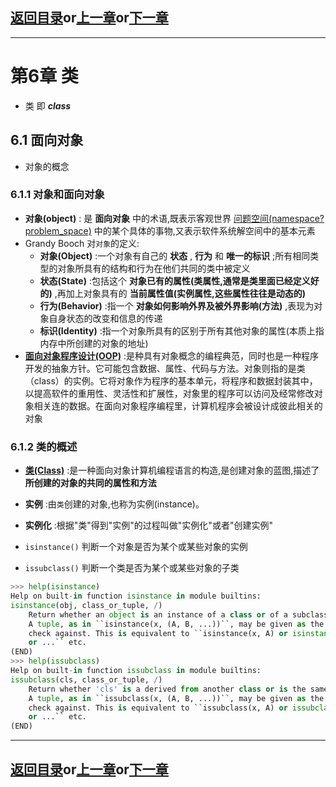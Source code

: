 ## [返回目录][catalogue]or[上一章][pre_chap]or[下一章][next_chap]
-----------------------------------------------------------------------------------

# 第6章 类

+ 类 即 ***class***

## 6.1 面向对象

+ 对象的概念


### 6.1.1 对象和面向对象

+ **对象(object)** : 是 **面向对象** 中的术语,既表示客观世界 [问题空间(namespace?problem_space)](https://chi.jinzhao.wiki/wiki/%E9%97%AE%E9%A2%98%E7%A9%BA%E9%97%B4) 中的某个具体的事物,又表示软件系统解空间中的基本元素
+ Grandy Booch 对`对象`的定义:
	- **对象(Object)** :一个对象有自己的 **状态** , **行为** 和 **唯一的标识** ;所有相同类型的对象所具有的结构和行为在他们共同的类中被定义
	- **状态(State)** :包括这个 **对象已有的属性(类属性,通常是类里面已经定义好的)** ,再加上对象具有的 **当前属性值(实例属性,这些属性往往是动态的)**
	- **行为(Behavior)** :指一个 **对象如何影响外界及被外界影响(方法)** ,表现为对象自身状态的改变和信息的传递
	- **标识(Identity)** :指一个对象所具有的区别于所有其他对象的属性(本质上指内存中所创建的对象的地址)
+ [**面向对象程序设计(OOP)**](https://chi.jinzhao.wiki/wiki/%E9%9D%A2%E5%90%91%E5%AF%B9%E8%B1%A1%E7%A8%8B%E5%BA%8F%E8%AE%BE%E8%AE%A1) :是种具有对象概念的编程典范，同时也是一种程序开发的抽象方针。它可能包含数据、属性、代码与方法。对象则指的是类（class）的实例。它将对象作为程序的基本单元，将程序和数据封装其中，以提高软件的重用性、灵活性和扩展性，对象里的程序可以访问及经常修改对象相关连的数据。在面向对象程序编程里，计算机程序会被设计成彼此相关的对象



### 6.1.2 类的概述

+ [**类(Class)**](https://chi.jinzhao.wiki/wiki/%E7%B1%BB_(%E8%AE%A1%E7%AE%97%E6%9C%BA%E7%A7%91%E5%AD%A6)) :是一种面向对象计算机编程语言的构造,是创建对象的蓝图,描述了 **所创建的对象的共同的属性和方法**

+ **实例** :由`类`创建的对象,也称为实例(instance)。
+ **实例化** :根据"类"得到"实例"的过程叫做"实例化"或者"创建实例"



+ `isinstance()` 判断一个对象是否为某个或某些对象的实例
+ `issubclass()` 判断一个类是否为某个或某些对象的子类
```python
>>> help(isinstance)
Help on built-in function isinstance in module builtins:
isinstance(obj, class_or_tuple, /)
    Return whether an object is an instance of a class or of a subclass thereof.
    A tuple, as in ``isinstance(x, (A, B, ...))``, may be given as the target to
    check against. This is equivalent to ``isinstance(x, A) or isinstance(x, B)
    or ...`` etc.
(END)
>>> help(issubclass)
Help on built-in function issubclass in module builtins:
issubclass(cls, class_or_tuple, /)
    Return whether 'cls' is a derived from another class or is the same class.
    A tuple, as in ``issubclass(x, (A, B, ...))``, may be given as the target to
    check against. This is equivalent to ``issubclass(x, A) or issubclass(x, B)
    or ...`` etc.
(END)
```

-----------------------------------------------------------------------------------
## [返回目录][catalogue]or[上一章][pre_chap]or[下一章][next_chap]
[pre_chap]: 2021-01-21-chap0.md
[next_chap]: 2021-01-21-chap2.md
[catalogue]: 2021-01-21-catalogue.md

